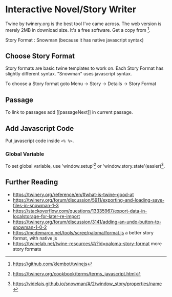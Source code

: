Interactive Novel/Story Writer
==============================

Twine by twinery.org is the best tool I've came across. The web version is
merely 2MB in download size. It's a free software. Get a copy from [^0].

Story Format : Snowman (because it has native javascript syntax)

## Choose Story Format
Story formats are basic twine templates to work on. Each Story Format has slightly
different syntax. "Snowman" uses javascript syntax.

To choose a Story format goto Menu -> Story -> Details -> Story Format


## Passage
To link to passages add [[passageNext]] in current passage.

## Add Javascript Code
Put javascript code inside `<% %>`.

### Global Variable
To set global variable, use 'window.setup'[^1] or 'window.story.state'(easier)[^2].


## Further Reading

- https://twinery.org/reference/en/#what-is-twine-good-at
- https://twinery.org/forum/discussion/5911/exporting-and-loading-save-files-in-snowman-1-3
- https://stackoverflow.com/questions/13335967/export-data-in-localstorage-for-later-re-import
- https://twinery.org/forum/discussion/3141/adding-an-undo-button-to-snowman-1-0-2
- https://mcdemarco.net/tools/scree/paloma/format.js a better story format, with native js
- https://twinelab.net/twine-resources/#/?id=paloma-story-format more story formats
 
[^0]:https://github.com/klembot/twinejs
[^1]:https://twinery.org/cookbook/terms/terms_javascript.html
[^2]:https://videlais.github.io/snowman/#/2/window_story/properties/name

